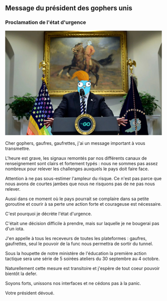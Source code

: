 ## Message du président des gophers unis

### Proclamation de l'état d'urgence

![état d'urgence](https://raw.githubusercontent.com/GolangParis/dont-panic/master/potug_state_of_emergency.jpg)

Cher gophers, gaufres, gaufrettes, j'ai un message important à vous transmettre.

L'heure est grave, les signaux remontés par nos différents canaux de renseignement sont clairs et fortement typés : nous ne sommes pas assez nombreux pour relever les challenges auxquels le pays doit faire face.

Attention à ne pas sous-estimer l'ampleur du risque. Ce n'est pas parce que nous avons de courtes jambes que nous ne risquons pas de ne pas nous relever.

Aussi dans ce moment où le pays pourrait se complaire dans sa petite goroutine et courir à sa perte une action forte et courageuse est nécessaire.

C'est pourquoi je décrète l'état d'urgence.

C'était une décision difficile à prendre, mais sur laquelle je ne bougerai pas d'un iota. 

J'en appelle à tous les receveurs de toutes les plateformes : gaufres, gaufrettes, seul le pouvoir de la func nous permettra de sortir du tunnel.

Sous la houpette de notre ministère de l'éducation la première action tactique sera une série de 5 soirées ateliers du 30 septembre au 4 octobre.

Naturellement cette mesure est transitoire et j'espère de tout coeur pouvoir bientôt la defer.

Soyons forts, unissons nos interfaces et ne cédons pas à la panic.

Votre président dévoué.
